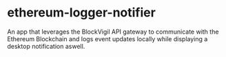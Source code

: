 # ethereum-logger-notifier
An app that leverages the BlockVigil API gateway to communicate with the Ethereum Blockchain and logs event updates locally while displaying a desktop notification aswell. 
